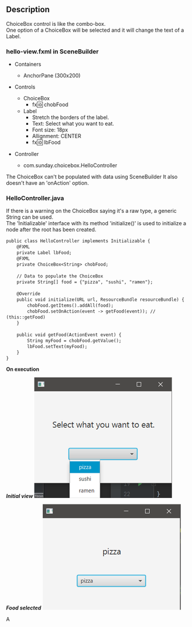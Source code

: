 ## Description

ChoiceBox control is like the combo-box.  
One option of a ChoiceBox will be selected and it will change the text of a Label.

### hello-view.fxml in SceneBuilder

- Containers
  - AnchorPane (300x200)

 
- Controls
  - ChoiceBox
    - fx:id: chobFood
  - Label
    - Stretch the borders of the label.
    - Text: Select what you want to eat.
    - Font size: 18px
    - Allignment: CENTER
    - fx:id: lbFood


- Controller
  - com.sunday.choicebox.HelloController
  
The ChoiceBox can't be populated with data using SceneBuilder
It also doesn't have an 'onAction' option.

### HelloController.java

If there is a warning on the ChoiceBox saying it's a raw type, a generic String can be used.  
The 'Initializable' interface with its method 'initialize()' is used to initialize a node after the root has been created.

~~~
public class HelloController implements Initializable {
    @FXML
    private Label lbFood;
    @FXML
    private ChoiceBox<String> chobFood;

    // Data to populate the ChoiceBox
    private String[] food = {"pizza", "sushi", "ramen"};

    @Override
    public void initialize(URL url, ResourceBundle resourceBundle) {
        chobFood.getItems().addAll(food);
        chobFood.setOnAction(event -> getFood(event)); // (this::getFood)
    }

    public void getFood(ActionEvent event) {
        String myFood = chobFood.getValue();
        lbFood.setText(myFood);
    }
}
~~~

**On execution**

***Initial view***
![](src/main/resources/images/initial-view.png)

***Food selected***
![](src/main/resources/images/food-selected.png)



A